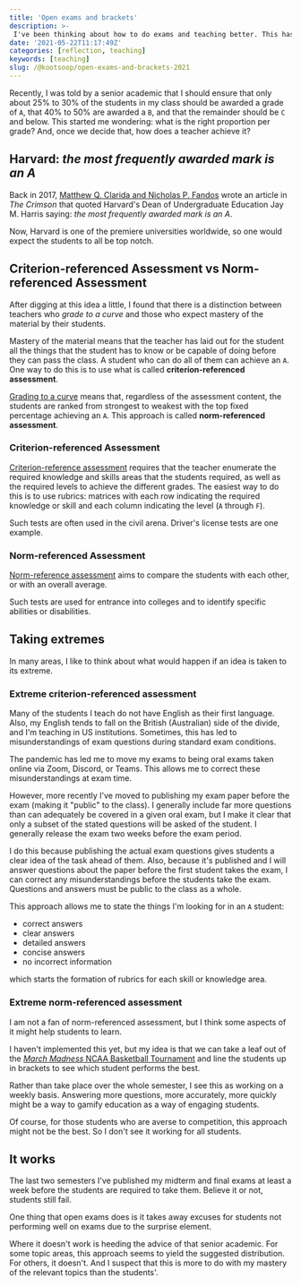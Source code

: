 ```yaml
---
title: 'Open exams and brackets'
description: >-
 I've been thinking about how to do exams and teaching better. This has led to two conflicting ideas: open exams and brackets.
date: '2021-05-22T11:17:49Z'
categories: [reflection, teaching]
keywords: [teaching]
slug: /@kootsoop/open-exams-and-brackets-2021
---
```


Recently, I was told by a senior academic that I should ensure that only about 25% to 30% of the students in my class should be awarded a grade of `A`, that 40% to 50% are awarded a `B`, and that the remainder should be `C` and below.  This  started me wondering: what is the right proportion per grade?  And, once we decide that, how does a teacher achieve it?

## Harvard: *the most frequently awarded mark is an A*

Back in 2017, [ Matthew Q. Clarida and Nicholas P. Fandos](https://www.thecrimson.com/article/2013/12/3/grade-inflation-mode-a/) wrote an article in *The Crimson* that quoted Harvard's Dean of Undergraduate Education Jay M. Harris saying: *the most frequently awarded mark is an A*.

Now, Harvard is one of the premiere universities worldwide, so one would expect the students to all be top notch.

## Criterion-referenced Assessment vs Norm-referenced Assessment

After digging at this idea a little, I found that there is a distinction between teachers who *grade to a curve* and those who expect mastery of the material by their students.

Mastery of the material means that the teacher has laid out for the student all the things that the student has to know or be capable of doing before they can pass the class.  A student who can do all of them can achieve an `A`.  One way to do this is to use what is called **criterion-referenced assessment**.

[Grading to a curve](https://tophat.com/glossary/g/grading-on-a-curve/) means that, regardless of the assessment content, the students are ranked from strongest to weakest with the top fixed percentage achieving an `A`.  This approach is called **norm-referenced assessment**.

### Criterion-referenced Assessment 

[Criterion-reference assessment](https://www.teaching-learning.utas.edu.au/assessment/criterion-referenced-assessment) requires that the teacher enumerate the required knowledge and skills areas that the students required, as well as the required levels to achieve the different grades. The easiest way to do this is to use rubrics: matrices with each row indicating the required knowledge or skill and each column indicating the level (`A` through `F`).

Such tests are often used in the civil arena. Driver's license tests are one example.

### Norm-referenced Assessment

[Norm-reference assessment](https://www.theedadvocate.org/norm-referenced-test/) aims to compare the students with each other, or with an overall average.  

Such tests are used for entrance into colleges and to identify specific abilities or disabilities.

## Taking extremes

In many areas, I like to think about what would happen if an idea is taken to its extreme.  

### Extreme criterion-referenced assessment

Many of the students I teach do not have English as their first language. Also, my English tends to fall on the British (Australian) side of the divide, and I'm teaching in US institutions. Sometimes, this has led to misunderstandings of exam questions during standard exam conditions.

The pandemic has led me to move my exams to being oral exams taken online via Zoom, Discord, or Teams. This allows me to correct these misunderstandings at exam time.

However, more recently I've moved to publishing my exam paper before the exam (making it "public" to the class). I generally include far more questions than can adequately be covered in a given oral exam, but I make it clear that only a subset of the stated questions will be asked of the student. I generally release the exam two weeks before the exam period.

I do this because publishing the actual exam questions gives students a clear idea of the task ahead of them.  Also, because it's published and I will answer questions about the paper before the first student takes the exam, I can correct any misunderstandings before the students take the exam.  Questions and answers must be public to the class as a whole.

This approach allows me to state the things I'm looking for in an `A` student:  

 * correct answers
 * clear answers
 * detailed answers
 * concise answers
 * no incorrect information
 
which starts the formation of rubrics for each skill or knowledge area.

### Extreme norm-referenced assessment

I am not a fan of norm-referenced assessment, but I think some aspects of it might help students to learn.

I haven't implemented this yet, but my idea is that we can take a leaf out of the [*March Madness* NCAA Basketball Tournament](https://www.ncaa.com/march-madness-live/bracket) and line the students up in brackets to see which student performs the best.

Rather than take place over the whole semester, I see this as working on a weekly basis.  Answering more questions, more accurately, more quickly might be a way to gamify education as a way of engaging students.

Of course, for those students who are averse to competition, this approach might not be the best.  So I don't see it working for all students.  

##  It works

The last two semesters I've published my midterm and final exams at least a week before the students are required to take them.  Believe it or not, students still fail.

One thing that open exams does is it takes away excuses for students not performing well on exams due to the surprise element.

Where it doesn't work is heeding the advice of that senior academic.  For some topic areas, this approach seems to yield the suggested distribution.  For others, it doesn't.  And I suspect that this is more to do with my mastery of the relevant topics than the students'.







